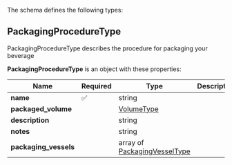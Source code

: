 The schema defines the following types:

## PackagingProcedureType 

PackagingProcedureType describes the procedure for packaging your beverage

**PackagingProcedureType** is an object with these properties:

|Name|Required|Type|Description|
|--|--|--|--|
| **name** | :white_check_mark: | string|  |
| **packaged_volume** |  | [VolumeType](measureable_units.json.md#volumetype)|  |
| **description** |  | string|  |
| **notes** |  | string|  |
| **packaging_vessels** |  | array of [PackagingVesselType](packaging_vessel.json.md#packagingvesseltype)|  |

